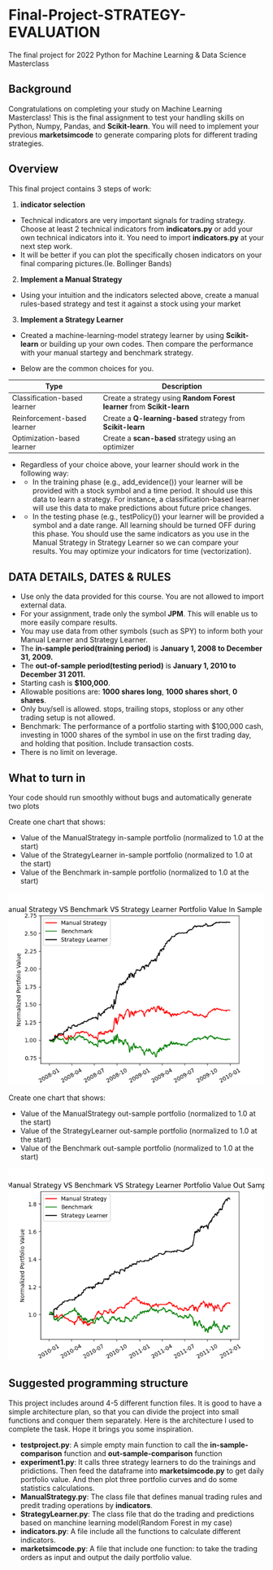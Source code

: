 # Final-Project-STRATEGY-EVALUATION
The final project for 2022 Python for Machine Learning &amp; Data Science Masterclass

## Background
Congratulations on completing your study on Machine Learning Masterclass! This is the final assignment to test your handling skills on Python, Numpy, Pandas, and **Scikit-learn**. You will need to implement your previous **marketsimcode** to generate comparing plots for different trading strategies.

## Overview
This final project contains 3 steps of work:
1. **indicator selection** 
 - Technical indicators are very important signals for trading strategy. Choose at least 2 technical indicators from **indicators.py** or add your own technical indicators into it. You need to import **indicators.py** at your next step work.
 - It will be better if you can plot the specifically chosen indicators on your final comparing pictures.(Ie. Bollinger Bands) 

2. **Implement a Manual Strategy** 
 - Using your intuition and the indicators selected above, create a manual rules-based strategy and test it against a stock using your market
 
3. **Implement a Strategy Learner**
 - Created a machine-learning-model strategy learner by using **Scikit-learn** or building up your own codes. Then compare the performance with your manual startegy and benchmark strategy. 

 - Below are the common choices for you. 

| Type | Description |
| --- | --- |
| Classification-based learner | Create a strategy using **Random Forest learner** from **Scikit-learn** |
| Reinforcement-based learner| Create a **Q-learning-based** strategy from **Scikit-learn** |
| Optimization-based learner| Create a **scan-based** strategy using an optimizer |



 - Regardless of your choice above, your learner should work in the following way:
 - - In the training phase (e.g., add_evidence()) your learner will be provided with a stock symbol and a time period. It should use this data to learn a strategy. For instance, a classification-based learner will use this data to make predictions about future price changes.
 - - In the testing phase (e.g., testPolicy()) your learner will be provided a symbol and a date range. All learning should be turned OFF during this phase.
You should use the same indicators as you use in the Manual Strategy in Strategy Learner so we can compare your results. You may optimize your indicators for time (vectorization).


## DATA DETAILS, DATES & RULES
- Use only the data provided for this course. You are not allowed to import external data.
- For your assignment, trade only the symbol **JPM**. This will enable us to more easily compare results.
- You may use data from other symbols (such as SPY) to inform both your Manual Learner and Strategy Learner.
- The **in-sample period(training period)** is **January 1, 2008 to December 31, 2009.**
- The **out-of-sample period(testing period)** is **January 1, 2010 to December 31 2011.**
- Starting cash is **$100,000**.
- Allowable positions are: **1000 shares long**, **1000 shares short**, **0 shares**.
- Only buy/sell is allowed. stops, trailing stops, stoploss or any other trading setup is not allowed. 
- Benchmark: The performance of a portfolio starting with $100,000 cash, investing in 1000 shares of the symbol in use on the first trading day,  and holding that position. Include transaction costs.
- There is no limit on leverage.

## What to turn in 
Your code should run smoothly without bugs and automatically generate two plots

Create one chart that shows:
- Value of the ManualStrategy in-sample portfolio (normalized to 1.0 at the start)
- Value of the StrategyLearner in-sample portfolio (normalized to 1.0 at the start)
- Value of the Benchmark in-sample portfolio (normalized to 1.0 at the start)

![image](https://github.com/ht2390/Final-Project-STRATEGY-EVALUATION/blob/main/example_code/exp1_in_sample.png)

Create one chart that shows:
- Value of the ManualStrategy out-sample portfolio (normalized to 1.0 at the start)
- Value of the StrategyLearner out-sample portfolio (normalized to 1.0 at the start)
- Value of the Benchmark out-sample portfolio (normalized to 1.0 at the start)


![image](https://github.com/ht2390/Final-Project-STRATEGY-EVALUATION/blob/main/example_code/exp1_out_sample.png)

## Suggested programming structure
This project includes around 4-5 different function files. It is good to have a simple architecture plan, so that you can divide the project into small functions and conquer them separately. Here is the architecture I used to complete the task. Hope it brings you some inspiration.

- **testproject.py**: A simple empty main function to call the **in-sample-comparison** function and **out-sample-comparison** function
- **experiment1.py**: It calls three strategy learners to do the trainings and pridictions. Then feed the dataframe into **marketsimcode.py** to get daily portfolio value. And then plot three portfolio curves and do some statistics calculations. 
- **ManualStrategy.py**: The class file that defines manual trading rules and predit trading operations by **indicators**.
- **StrategyLearner.py**: The class file that do the trading and predictions based on manchine learning model(Random Forest in my case)
- **indicators.py**: A file include all the functions to calculate different indicators.
- **marketsimcode.py**: A file that include one function: to take the trading orders as input and output the daily portfolio value.


